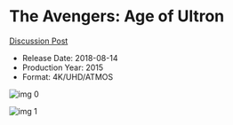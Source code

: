 # The Avengers: Age of Ultron

[Discussion Post](https://www.avsforum.com/threads/bass-eq-for-filtered-movies.2995212/post-56626708)

* Release Date: 2018-08-14
* Production Year: 2015
* Format: 4K/UHD/ATMOS

![img 0](https://i.imgur.com/HrNOO6Y.jpg)

![img 1](https://i.imgur.com/PsnGySD.png)

